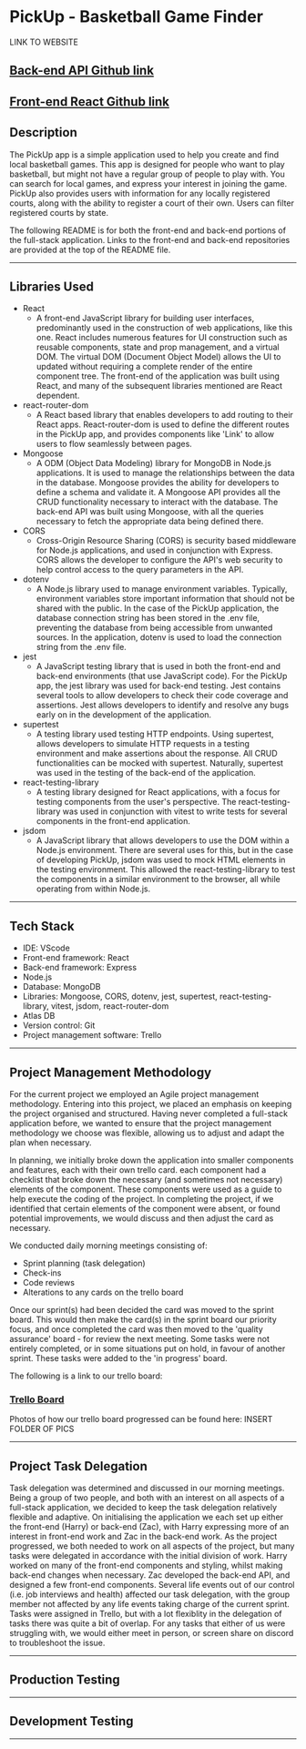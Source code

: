 # PickUp - Basketball Game Finder

LINK TO WEBSITE  


## [Back-end API Github link](https://github.com/ZacharyHLong/pickup-api)

## [Front-end React Github link](https://github.com/harryrw/pickup-frontend)

## Description

The PickUp app is a simple application used to help you create and find local basketball games. This app is designed for people who want to play basketball, but might not have a regular group of people to play with. You can search for local games, and express your interest in joining the game. PickUp also provides users with information for any locally registered courts, along with the ability to register a court of their own. Users can filter registered courts by state.  
  
The following README is for both the front-end and back-end portions of the full-stack application. Links to the front-end and back-end repositories are provided at the top of the README file.

---

## Libraries Used

* React
  * A front-end JavaScript library for building user interfaces, predominantly used in the construction of web applications, like this one. React includes numerous features for UI construction such as reusable components, state and prop management, and a virtual DOM. The virtual DOM (Document Object Model) allows the UI to updated without requiring a complete render of the entire component tree. The front-end of the application was built using React, and many of the subsequent libraries mentioned are React dependent.
* react-router-dom
  * A React based library that enables developers to add routing to their React apps. React-router-dom is used to define the different routes in the PickUp app, and provides components like 'Link' to allow users to flow seamlessly between pages.
* Mongoose
  * A ODM (Object Data Modeling) library for MongoDB in Node.js applications. It is used to manage the relationships between the data in the database. Mongoose provides the ability for developers to define a schema and validate it. A Mongoose API provides all the CRUD functionality necessary to interact with the database. The back-end API was built using Mongoose, with all the queries necessary to fetch the appropriate data being defined there.
* CORS
  * Cross-Origin Resource Sharing (CORS) is security based middleware for Node.js applications, and used in conjunction with Express. CORS allows the developer to configure the API's web security to help control access to the query parameters in the API.
* dotenv
  * A Node.js library used to manage environment variables. Typically, environment variables store important information that should not be shared with the public. In the case of the PickUp application, the database connection string has been stored in the .env file, preventing the database from being accessible from unwanted sources. In the application, dotenv is used to load the connection string from the .env file.
* jest
  * A JavaScript testing library that is used in both the front-end and back-end environments (that use JavaScript code). For the PickUp app, the jest library was used for back-end testing. Jest contains several tools to allow developers to check their code coverage and assertions. Jest allows developers to identify and resolve any bugs early on in the development of the application.
* supertest
  * A testing library used testing HTTP endpoints. Using supertest, allows developers to simulate HTTP requests in a testing environment and make assertions about the response. All CRUD functionalities can be mocked with supertest. Naturally, supertest was used in the testing of the back-end of the application.
* react-testing-library
  * A testing library designed for React applications, with a focus for testing components from the user's perspective. The react-testing-library was used in conjunction with vitest to write tests for several components in the front-end application.
* jsdom
  * A JavaScript library that allows developers to use the DOM within a Node.js environment. There are several uses for this, but in the case of developing PickUp, jsdom was used to mock HTML elements in the testing environment. This allowed the react-testing-library to test the components in a similar environment to the browser, all while operating from within Node.js.

---

## Tech Stack

* IDE: VScode
* Front-end framework: React
* Back-end framework: Express
* Node.js
* Database: MongoDB
* Libraries: Mongoose, CORS, dotenv, jest, supertest, react-testing-library, vitest, jsdom, react-router-dom
* Atlas DB
* Version control: Git
* Project management software: Trello

---

## Project Management Methodology

For the current project we employed an Agile project management methodology. Entering into this project, we placed an emphasis on keeping the project organised and structured. Having never completed a full-stack application before, we wanted to ensure that the project management methodology we choose was flexible, allowing us to adjust and adapt the plan when necessary.  
  
In planning, we initially broke down the application into smaller components and features, each with their own trello card. each component had a checklist that broke down the necessary (and sometimes not necessary) elements of the component. These components were used as a guide to help execute the coding of the project. In completing the project, if we identified that certain elements of the component were absent, or found potential improvements, we would discuss and then adjust the card as necessary.
  
We conducted daily morning meetings consisting of:

* Sprint planning (task delegation)
* Check-ins
* Code reviews
* Alterations to any cards on the trello board

Once our sprint(s) had been decided the card was moved to the sprint board. This would then make the card(s) in the sprint board our priority focus, and once completed the card was then moved to the 'quality assurance' board - for review the next meeting. Some tasks were not entirely completed, or in some situations put on hold, in favour of another sprint. These tasks were added to the 'in progress' board.

The following is a link to our trello board:  
### [Trello Board](https://trello.com/b/GObk5Xc6/pickup)

Photos of how our trello board progressed can be found here:
INSERT FOLDER OF PICS

---

## Project Task Delegation

Task delegation was determined and discussed in our morning meetings. Being a group of two people, and both with an interest on all aspects of a full-stack application, we decided to keep the task delegation relatively flexible and adaptive. On initialising the application we each set up either the front-end (Harry) or back-end (Zac), with Harry expressing more of an interest in front-end work and Zac in the back-end work. As the project progressed, we both needed to work on all aspects of the project, but many tasks were delegated in accordance with the initial division of work. Harry worked on many of the front-end components and styling, whilst making back-end changes when necessary. Zac developed the back-end API, and designed a few front-end components. Several life events out of our control (i.e. job interviews and health) affected our task delegation, with the group member not affected by any life events taking charge of the current sprint. Tasks were assigned in Trello, but with a lot flexiblity in the delegation of tasks there was quite a bit of overlap. For any tasks that either of us were struggling with, we would either meet in person, or screen share on discord to troubleshoot the issue.

---

## Production Testing

---

## Development Testing

---
